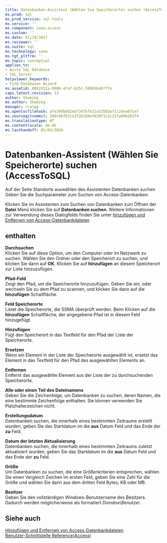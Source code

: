 ```yaml
---
title: Datenbanken-Assistent (Wählen Sie Speicherorte) suchen (AccessToSQL) | Microsoft Docs
ms.prod: sql
ms.prod_service: sql-tools
ms.service: ''
ms.component: ssma-access
ms.custom: ''
ms.date: 01/19/2017
ms.reviewer: ''
ms.suite: sql
ms.technology: ssma
ms.tgt_pltfrm: ''
ms.topic: conceptual
applies_to:
- Azure SQL Database
- SQL Server
helpviewer_keywords:
- Find Databases Wizard
ms.assetid: 00b2d32a-998b-47a7-b25c-589b5bd6777a
caps.latest.revision: 13
author: Shamikg
ms.author: Shamikg
manager: craigg
ms.openlocfilehash: afe30db0d2eb7347bfe22a13583ef1c2dea07ce7
ms.sourcegitcommit: 2ddc0bfb3ce2f2b160e3638f1c2c237a898263f4
ms.translationtype: HT
ms.contentlocale: de-DE
ms.lasthandoff: 05/03/2018
---
```

# <a name="find-databases-wizard-select-locations-accesstosql"></a>Datenbanken-Assistent (Wählen Sie Speicherorte) suchen (AccessToSQL)
Auf der Seite Standorte auswählen des Assistenten Datenbanken suchen Geben Sie die Suchparameter zum Suchen von Access-Datenbanken.  
  
Klicken Sie im Assistenten zum Suchen von Datenbanken zum Öffnen der **Datei** Menü klicken Sie auf **Datenbanken suchen**. Weitere Informationen zur Verwendung dieses Dialogfelds finden Sie unter [hinzufügen und Entfernen von Access-Datenbankdateien](http://msdn.microsoft.com/en-us/e944c740-4c8a-4bc1-b0ed-be57bc06dced)  
  
## <a name="options"></a>enthalten  
**Durchsuchen**  
Klicken Sie auf diese Option, um den Computer oder im Netzwerk zu suchen. Wählen Sie den Ordner oder den Speicherort zu suchen, und klicken Sie dann auf **OK**. Klicken Sie auf **hinzufügen** an diesem Speicherort zur Liste hinzuzufügen.  
  
**Pfad-Feld**  
Zeigt den Pfad, um die Speicherorte hinzuzufügen. Geben Sie ein, oder wechseln Sie zu dem Pfad zu scannen, und klicken Sie dann auf die **hinzufügen** Schaltfläche.  
  
**Feld Speicherorte**  
Listet die Speicherorte, die SSMA überprüft werden. Beim Klicken auf die **hinzufügen** Schaltfläche, der angegebene Pfad ist in diesem Feld hinzugefügt.  
  
**Hinzufügen**  
Fügt den Speicherort in das Textfeld für den Pfad der Liste der Speicherorte.  
  
**Ersetzen**  
Wenn ein Element in der Liste der Speicherorte ausgewählt ist, ersetzt das Element in das Textfeld für den Pfad des ausgewählten Elements an.  
  
**Entfernen**  
Entfernt das ausgewählte Element aus der Liste der zu durchsuchenden Speicherorte.  
  
**Alle oder einen Teil des Dateinamens**  
Geben Sie die Zeichenfolge, um Datenbanken zu suchen, deren Namen, die eine bestimmte Zeichenfolge enthalten. Sie können verwenden Sie Platzhalterzeichen nicht.  
  
**Erstellungsdatum**  
Datenbanken suchen, die innerhalb eines bestimmten Zeitraums erstellt wurden, geben Sie das Startdatum im die **aus** Datum Feld und das Ende der **zu** Feld.  
  
**Datum der letzten Aktualisierung**  
Datenbanken suchen, die innerhalb eines bestimmten Zeitraums zuletzt aktualisiert wurden, geben Sie das Startdatum im die **aus** Datum Feld und das Ende der **zu** Feld.  
  
**Größe**  
Um Datenbanken zu suchen, die eine Größenkriterien entsprechen, wählen Sie einen Vergleich Zeichen im ersten Feld, geben Sie eine Zahl für die Größe und wählen Sie dann aus dem dritten Feld Bytes, KB oder MB.  
  
**Besitzer**  
Geben Sie den vollständigen Windows-Benutzername des Besitzers. Dadurch werden möglicherweise als formatiert *Domäne*\\*Benutzer*.  
  
## <a name="see-also"></a>Siehe auch  
[Hinzufügen und Entfernen von Access-Datenbankdateien](http://msdn.microsoft.com/en-us/e944c740-4c8a-4bc1-b0ed-be57bc06dced)  
[Benutzer-Schnittstelle Reference(Access)](http://msdn.microsoft.com/en-us/af24c303-4a41-449b-9c86-d6558a97e839)  
  
